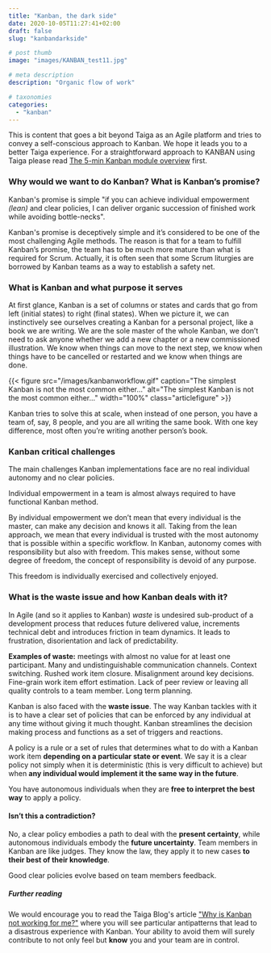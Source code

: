 ```yaml
---
title: "Kanban, the dark side"
date: 2020-10-05T11:27:41+02:00
draft: false
slug: "kanbandarkside"

# post thumb
image: "images/KANBAN_test11.jpg"

# meta description
description: "Organic flow of work"

# taxonomies
categories:
  - "kanban"
---
```


This is content that goes a bit beyond Taiga as an Agile platform and tries to convey a self-conscious approach to Kanban. We hope it leads you to a better Taiga experience. For a straightforward approach to KANBAN using Taiga please read [The 5-min Kanban module overview](/features/5minkanban) first.

### Why would we want to do Kanban? What is Kanban’s promise?

Kanban's promise is simple "if you can achieve individual empowerment *(lean)* and clear policies, I can deliver organic succession of finished work while avoiding bottle-necks".

Kanban's promise is deceptively simple and it’s considered to be one of the most challenging Agile methods. The reason is that for a team to fulfill Kanban’s promise, the team has to be much more mature than what is required for Scrum.
Actually, it is often seen that some Scrum liturgies are borrowed by Kanban teams as a way to establish a safety net.

### What is Kanban and what purpose it serves

At first glance, Kanban is a set of columns or states and cards that go from left (initial states) to right (final states). When we picture it, we can instinctively see ourselves creating a Kanban for a personal project, like a book we are writing. We are the sole master of the whole Kanban, we don’t need to ask anyone whether we add a new chapter or a new commissioned illustration. We know when things can move to the next step, we know when things have to be cancelled or restarted and we know when things are done.

{{< figure src="/images/kanbanworkflow.gif" caption="The simplest Kanban is not the most common either..." alt="The simplest Kanban is not the most common either..." width="100%" class="articlefigure" >}}

Kanban tries to solve this at scale, when instead of one person, you have a team of, say, 8 people, and you are all writing the same book. With one key difference, most often you’re writing another person’s book.

### Kanban critical challenges

The main challenges Kanban implementations face are no real individual autonomy and no clear policies.

Individual empowerment in a team is almost always required to have functional Kanban method.

By individual empowerment we don’t mean that every individual is the master, can make any decision and knows it all. Taking from the lean approach, we mean that every individual is trusted with the most autonomy that is possible within a specific workflow. In Kanban, autonomy comes with responsibility but also with freedom. This makes sense, without some degree of freedom, the concept of responsibility is devoid of any purpose.

This freedom is individually exercised and collectively enjoyed.

### What is the waste issue and how Kanban deals with it?

In Agile (and so it applies to Kanban) *waste* is undesired sub-product of a development process that reduces future delivered value, increments technical debt and introduces friction in team dynamics. It leads to frustration, disorientation and lack of predictability.

**Examples of waste:** meetings with almost no value for at least one participant. Many and undistinguishable communication channels. Context switching. Rushed work item closure. Misalignment around key decisions. Fine-grain work item effort estimation. Lack of peer review or leaving all quality controls to a team member. Long term planning.

Kanban is also faced with the **waste issue**. The way Kanban tackles with it is to have a clear set of policies that can be enforced by any individual at any time without giving it much thought. Kanban streamlines the decision making process and functions as a set of triggers and reactions.

A policy is a rule or a set of rules that determines what to do with a Kanban work item **depending on a particular state or event**. We say it is a clear policy not simply when it is deterministic (this is very difficult to achieve) but when **any individual would implement it the same way in the future**.

You have autonomous individuals when they are **free to interpret the best way** to apply a policy.


#### Isn’t this a contradiction?

No, a clear policy embodies a path to deal with the **present certainty**, while autonomous individuals embody the **future uncertainty**. Team members in Kanban are like judges. They know the law, they apply it to new cases **to their best of their knowledge**.

Good clear policies evolve based on team members feedback.


##### Further reading

We would encourage you to read the Taiga Blog's article ["Why is Kanban not working for me?"](https://blog.taiga.io/why-is-kanban-not-working-for-me.html) where you will see particular antipatterns that lead to a disastrous experience with Kanban. Your ability to avoid them will surely contribute to not only feel but **know** you and your team are in control.

